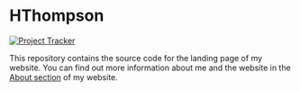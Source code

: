 # HThompson

[![Project Tracker](https://img.shields.io/badge/repo%20status-Project%20Tracker-lightgrey)](https://wiki.hthompson.dev/en/project-tracker)

This repository contains the source code for the landing page of my website. You can find out more information about me and the website in the [About section](https://hthompson.dev/about) of my website.

